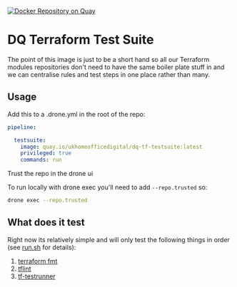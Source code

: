 [![Docker Repository on Quay](https://quay.io/repository/ukhomeofficedigital/dq-tf-testsuite/status "Docker Repository on Quay")](https://quay.io/repository/ukhomeofficedigital/dq-tf-testsuite)

# DQ Terraform Test Suite

The point of this image is just to be a short hand so all our Terraform modules repositories don't need to have the same boiler plate stuff in and we can centralise rules and test steps in one place rather than many.

## Usage

Add this to a .drone.yml in the root of the repo:
```yaml
pipeline:

  testsuite:
    image: quay.io/ukhomeofficedigital/dq-tf-testsuite:latest
    privileged: true
    commands: run
```
Trust the repo in the drone ui

To run locally with drone exec you'll need to add `--repo.trusted` so:

```bash
drone exec --repo.trusted
```

## What does it test
Right now its relatively simple and will only test the following things in order (see [run.sh](run.sh) for details):
1. [terraform fmt](https://www.terraform.io/docs/commands/fmt.html)
2. [tflint](https://github.com/wata727/tflint)
3. [tf-testrunner](https://github.com/ukhomeoffice/tf-testrunner)